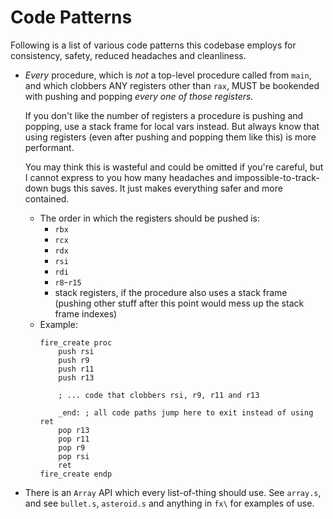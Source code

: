 # Code Patterns

Following is a list of various code patterns this codebase employs for consistency, safety, reduced headaches and cleanliness.

- *Every* procedure, which is *not* a top-level procedure called from `main`, and which clobbers ANY registers other than `rax`, MUST be bookended with pushing and popping *every one of those registers.*

  If you don't like the number of registers a procedure is pushing and popping, use a stack frame for local vars instead. But always know that using registers (even after pushing and popping them like this) is more performant.

  You may think this is wasteful and could be omitted if you're careful, but I cannot express to you how many headaches and impossible-to-track-down bugs this saves. It just makes everything safer and more contained.
  - The order in which the registers should be pushed is:
    - `rbx`
    - `rcx`
    - `rdx`
    - `rsi`
    - `rdi`
    - `r8`-`r15`
    - stack registers, if the procedure also uses a stack frame (pushing other stuff after this point would mess up the stack frame indexes)
  - Example:
	```
	fire_create proc
		push rsi
		push r9
		push r11
		push r13
		
		; ... code that clobbers rsi, r9, r11 and r13
		
		_end: ; all code paths jump here to exit instead of using ret
		pop r13
		pop r11
		pop r9
		pop rsi
		ret
	fire_create endp
	```
- There is an `Array` API which every list-of-thing should use. See `array.s`, and see `bullet.s`, `asteroid.s` and anything in `fx\` for examples of use.
